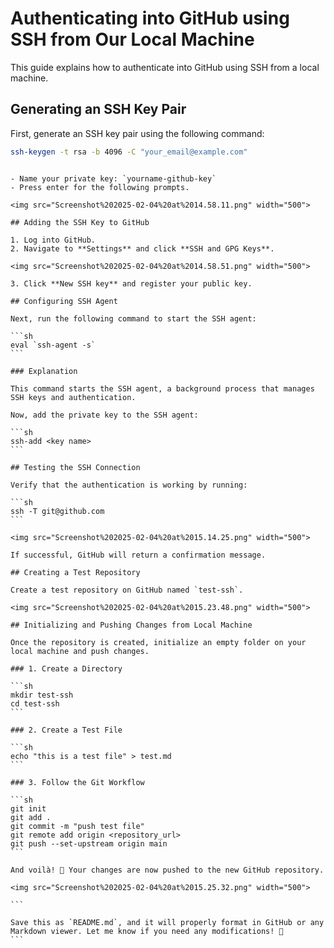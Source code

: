 # Authenticating into GitHub using SSH from Our Local Machine

This guide explains how to authenticate into GitHub using SSH from a local machine.

## Generating an SSH Key Pair

First, generate an SSH key pair using the following command:

```sh
ssh-keygen -t rsa -b 4096 -C "your_email@example.com"
```

````

- Name your private key: `yourname-github-key`
- Press enter for the following prompts.

<img src="Screenshot%202025-02-04%20at%2014.58.11.png" width="500">

## Adding the SSH Key to GitHub

1. Log into GitHub.
2. Navigate to **Settings** and click **SSH and GPG Keys**.

<img src="Screenshot%202025-02-04%20at%2014.58.51.png" width="500">

3. Click **New SSH key** and register your public key.

## Configuring SSH Agent

Next, run the following command to start the SSH agent:

```sh
eval `ssh-agent -s`
```

### Explanation

This command starts the SSH agent, a background process that manages SSH keys and authentication.

Now, add the private key to the SSH agent:

```sh
ssh-add <key name>
```

## Testing the SSH Connection

Verify that the authentication is working by running:

```sh
ssh -T git@github.com
```

<img src="Screenshot%202025-02-04%20at%2015.14.25.png" width="500">

If successful, GitHub will return a confirmation message.

## Creating a Test Repository

Create a test repository on GitHub named `test-ssh`.

<img src="Screenshot%202025-02-04%20at%2015.23.48.png" width="500">

## Initializing and Pushing Changes from Local Machine

Once the repository is created, initialize an empty folder on your local machine and push changes.

### 1. Create a Directory

```sh
mkdir test-ssh
cd test-ssh
```

### 2. Create a Test File

```sh
echo "this is a test file" > test.md
```

### 3. Follow the Git Workflow

```sh
git init
git add .
git commit -m "push test file"
git remote add origin <repository_url>
git push --set-upstream origin main
```

And voilà! 🎉 Your changes are now pushed to the new GitHub repository.

<img src="Screenshot%202025-02-04%20at%2015.25.32.png" width="500">

```

Save this as `README.md`, and it will properly format in GitHub or any Markdown viewer. Let me know if you need any modifications! 🚀
```
````
